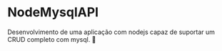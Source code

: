 # NodeMysqlAPI
Desenvolvimento de uma aplicação com nodejs capaz de suportar um CRUD completo com mysql. :dart:
